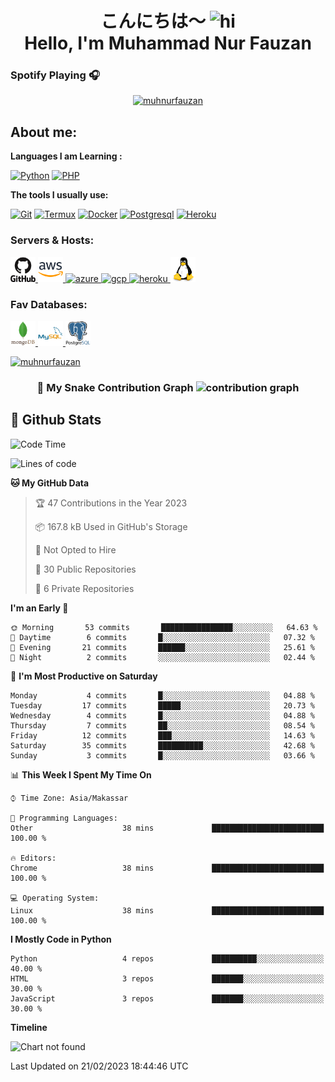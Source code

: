 <h1 align="center">こんにちは〜 <img src="https://user-images.githubusercontent.com/1303154/88677602-1635ba80-d120-11ea-84d8-d263ba5fc3c0.gif" width="40px" alt="hi"><br>Hello, I'm Muhammad Nur Fauzan</h1>

### Spotify Playing 🎧
<p align="center"> <a href="https://spotify-github-profile.vercel.app/api/view?uid=31b4jpi7kf7oulwx6heboi27yr4y&redirect=true"><img src="https://spotify-github-profile.vercel.app/api/view?uid=31b4jpi7kf7oulwx6heboi27yr4y&cover_image=true&theme=default&show_offline=true&background_color=121212&bar_color_cover=true" alt="muhnurfauzan" /></a> </p>

## **About me**:

**Languages I am Learning :**

[![Python](https://img.shields.io/badge/-Python-%232c3e50?style=flat-square&logo=python)](https://python.org)
[![PHP](https://img.shields.io/badge/-PHP-%232c3e50?style=flat-square&logo=php)](https://php.net)

**The tools I usually use:**

[![Git](https://img.shields.io/badge/-Git-%23F05032?style=flat-square&logo=git&logoColor=%23ffffff)](https://git-scm.com)
[![Termux](https://img.shields.io/badge/-Termux-%232c3e50?style=flat-square&logo=typescript)](https://termux.com)
[![Docker](https://img.shields.io/badge/-Docker-%23007ACC?style=flat-square&logo=docker)](https://www.docker.com/)
[![Postgresql](https://img.shields.io/badge/-Postgresql-%232c3e50?style=flat-square&logo=postgresql)](https://postgresql.org)
[![Heroku](https://img.shields.io/badge/-Heroku-purple?style=flat-square&logo=heroku)](https://heroku.com)

<h3 align="left">Servers & Hosts:</h3>
<p align="left"> <a href="https://github.com/" target="_blank"> <img src="https://github.com/devicons/devicon/raw/master/icons/github/github-original-wordmark.svg" alt="github" width="40" height="40"/> </a> <a href="https://aws.amazon.com" target="_blank"> <img src="https://raw.githubusercontent.com/devicons/devicon/master/icons/amazonwebservices/amazonwebservices-original-wordmark.svg" alt="aws" width="40" height="40"/> </a> <a href="https://azure.microsoft.com/en-in/" target="_blank"> <img src="https://www.vectorlogo.zone/logos/microsoft_azure/microsoft_azure-icon.svg" alt="azure" width="40" height="40"/> </a> <a href="https://cloud.google.com" target="_blank"> <img src="https://www.vectorlogo.zone/logos/google_cloud/google_cloud-icon.svg" alt="gcp" width="40" height="40"/> </a> <a href="https://heroku.com" target="_blank"> <img src="https://www.vectorlogo.zone/logos/heroku/heroku-icon.svg" alt="heroku" width="40" height="40"/> </a> <a href="https://www.linux.org/" target="_blank"> <img src="https://raw.githubusercontent.com/devicons/devicon/master/icons/linux/linux-original.svg" alt="linux" width="40" height="40"/> </a> </p>

<h3 align="left">Fav Databases:</h3>
<p align="left"> <a href="https://www.mongodb.com/" target="_blank"> <img src="https://raw.githubusercontent.com/devicons/devicon/master/icons/mongodb/mongodb-original-wordmark.svg" alt="mongodb" width="40" height="40"/> </a> <a href="https://www.mysql.com/" target="_blank"> <img src="https://raw.githubusercontent.com/devicons/devicon/master/icons/mysql/mysql-original-wordmark.svg" alt="mysql" width="40" height="40"/> </a> <a href="https://www.postgresql.org" target="_blank"> <img src="https://raw.githubusercontent.com/devicons/devicon/master/icons/postgresql/postgresql-original-wordmark.svg" alt="postgresql" width="40" height="40"/> </a> </p>

<p align="left"> <a href="https://github.com/muhnurfauzan"><img src="https://github-profile-trophy.vercel.app/?username=muhnurfauzan" alt="muhnurfauzan" /></a> </p>

<p align="center">
  <h3 align="center">🐍 My Snake Contribution Graph 
    <img src="https://github.com/muhnurfauzan/muhnurfauzan/raw/output/github-contribution-grid-snake.svg" alt="contribution graph">
  </h3>
</p>


##  🐙 **Github Stats**

<!--START_SECTION:waka-->
![Code Time](http://img.shields.io/badge/Code%20Time-67%20hrs%201%20min-blue)

![Lines of code](https://img.shields.io/badge/From%20Hello%20World%20I%27ve%20Written-1%20Thousand%20lines%20of%20code-blue)

**🐱 My GitHub Data** 

> 🏆 47 Contributions in the Year 2023
 > 
> 📦 167.8 kB Used in GitHub's Storage 
 > 
> 🚫 Not Opted to Hire
 > 
> 📜 30 Public Repositories 
 > 
> 🔑 6 Private Repositories  
 > 
**I'm an Early 🐤** 

```text
🌞 Morning       53 commits       ████████████████░░░░░░░░░   64.63 % 
🌆 Daytime        6 commits       █░░░░░░░░░░░░░░░░░░░░░░░░   07.32 % 
🌃 Evening       21 commits       ██████░░░░░░░░░░░░░░░░░░░   25.61 % 
🌙 Night          2 commits       ░░░░░░░░░░░░░░░░░░░░░░░░░   02.44 % 

```
📅 **I'm Most Productive on Saturday** 

```text
Monday           4 commits       █░░░░░░░░░░░░░░░░░░░░░░░░   04.88 % 
Tuesday         17 commits       █████░░░░░░░░░░░░░░░░░░░░   20.73 % 
Wednesday        4 commits       █░░░░░░░░░░░░░░░░░░░░░░░░   04.88 % 
Thursday         7 commits       ██░░░░░░░░░░░░░░░░░░░░░░░   08.54 % 
Friday          12 commits       ███░░░░░░░░░░░░░░░░░░░░░░   14.63 % 
Saturday        35 commits       ██████████░░░░░░░░░░░░░░░   42.68 % 
Sunday           3 commits       █░░░░░░░░░░░░░░░░░░░░░░░░   03.66 % 

```


📊 **This Week I Spent My Time On** 

```text
⌚︎ Time Zone: Asia/Makassar

💬 Programming Languages: 
Other                    38 mins             █████████████████████████   100.00 % 

🔥 Editors: 
Chrome                   38 mins             █████████████████████████   100.00 % 

💻 Operating System: 
Linux                    38 mins             █████████████████████████   100.00 % 

```

**I Mostly Code in Python** 

```text
Python                   4 repos             ██████████░░░░░░░░░░░░░░░   40.00 % 
HTML                     3 repos             ███████░░░░░░░░░░░░░░░░░░   30.00 % 
JavaScript               3 repos             ███████░░░░░░░░░░░░░░░░░░   30.00 % 

```


**Timeline**

![Chart not found](https://raw.githubusercontent.com/muhnurfauzan/muhnurfauzan/main/charts/bar_graph.png) 


 Last Updated on 21/02/2023 18:44:46 UTC
<!--END_SECTION:waka-->

